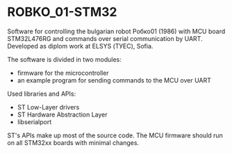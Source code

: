 # ROBKO_01-STM32
Software for controlling the bulgarian robot Робко01 (1986) with MCU board STM32L476RG and commands over serial communication by UART.  Developed as diplom work at ELSYS (ТУЕС), Sofia.

The software is divided in two modules:

* firmware for the microcontroller
* an example program for sending commands to the MCU over UART

Used libraries and APIs:
* ST Low-Layer drivers
* ST Hardware Abstraction Layer
* libserialport

ST's APIs make up most of the source code. The MCU firmware should run on all STM32xx boards with minimal changes.
